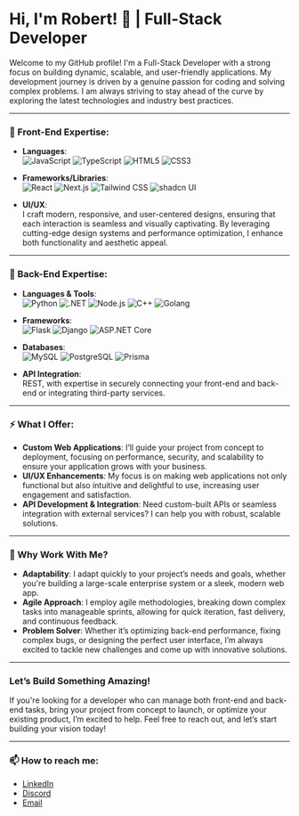 # Hi, I'm Robert! 👋 | Full-Stack Developer

Welcome to my GitHub profile! I'm a Full-Stack Developer with a strong focus on building dynamic, scalable, and user-friendly applications. My development journey is driven by a genuine passion for coding and solving complex problems. I am always striving to stay ahead of the curve by exploring the latest technologies and industry best practices.

---

### 🌟 Front-End Expertise:
- **Languages**:  
  ![JavaScript](https://img.shields.io/badge/-JavaScript-F7DF1E?logo=javascript&logoColor=black&style=flat-square) 
  ![TypeScript](https://img.shields.io/badge/-TypeScript-007ACC?logo=typescript&logoColor=white&style=flat-square) 
  ![HTML5](https://img.shields.io/badge/-HTML5-E34F26?logo=html5&logoColor=white&style=flat-square) 
  ![CSS3](https://img.shields.io/badge/-CSS3-1572B6?logo=css3&logoColor=white&style=flat-square)
  
- **Frameworks/Libraries**:  
  ![React](https://img.shields.io/badge/-React-61DAFB?logo=react&logoColor=black&style=flat-square) 
  ![Next.js](https://img.shields.io/badge/-Next.js-000000?logo=nextdotjs&logoColor=white&style=flat-square) 
  ![Tailwind CSS](https://img.shields.io/badge/-TailwindCSS-38B2AC?logo=tailwind-css&logoColor=white&style=flat-square) 
  ![shadcn UI](https://img.shields.io/badge/-shadcn%20UI-%23172829?logo=javascript&logoColor=white&style=flat-square)
  
- **UI/UX**:  
  I craft modern, responsive, and user-centered designs, ensuring that each interaction is seamless and visually captivating. By leveraging cutting-edge design systems and performance optimization, I enhance both functionality and aesthetic appeal.

---

### 🚀 Back-End Expertise:
- **Languages & Tools**:  
  ![Python](https://img.shields.io/badge/-Python-3776AB?logo=python&logoColor=white&style=flat-square) 
  ![.NET](https://img.shields.io/badge/-.NET-512BD4?logo=dotnet&logoColor=white&style=flat-square) 
  ![Node.js](https://img.shields.io/badge/-Node.js-339933?logo=node.js&logoColor=white&style=flat-square) 
  ![C++](https://img.shields.io/badge/-C++-00599C?logo=cplusplus&logoColor=white&style=flat-square)
  ![Golang](https://img.shields.io/badge/-Golang-00ADD8?logo=go&logoColor=white&style=flat-square)
  
- **Frameworks**:  
  ![Flask](https://img.shields.io/badge/-Flask-000000?logo=flask&logoColor=white&style=flat-square) 
  ![Django](https://img.shields.io/badge/-Django-092E20?logo=django&logoColor=white&style=flat-square) 
  ![ASP.NET Core](https://img.shields.io/badge/-ASP.NET_Core-512BD4?logo=dotnet&logoColor=white&style=flat-square)
  
- **Databases**:  
  ![MySQL](https://img.shields.io/badge/-MySQL-4479A1?logo=mysql&logoColor=white&style=flat-square) 
  ![PostgreSQL](https://img.shields.io/badge/-PostgreSQL-4169E1?logo=postgresql&logoColor=white&style=flat-square) 
  ![Prisma](https://img.shields.io/badge/-Prisma-2D3748?logo=prisma&logoColor=white&style=flat-square)
  
- **API Integration**:  
  REST, with expertise in securely connecting your front-end and back-end or integrating third-party services.

---

### ⚡ What I Offer:
- **Custom Web Applications**: I’ll guide your project from concept to deployment, focusing on performance, security, and scalability to ensure your application grows with your business.
- **UI/UX Enhancements**: My focus is on making web applications not only functional but also intuitive and delightful to use, increasing user engagement and satisfaction.
- **API Development & Integration**: Need custom-built APIs or seamless integration with external services? I can help you with robust, scalable solutions.

---

### 💼 Why Work With Me?
- **Adaptability**: I adapt quickly to your project’s needs and goals, whether you're building a large-scale enterprise system or a sleek, modern web app.
- **Agile Approach**: I employ agile methodologies, breaking down complex tasks into manageable sprints, allowing for quick iteration, fast delivery, and continuous feedback.
- **Problem Solver**: Whether it’s optimizing back-end performance, fixing complex bugs, or designing the perfect user interface, I’m always excited to tackle new challenges and come up with innovative solutions.

---

### Let’s Build Something Amazing!
If you're looking for a developer who can manage both front-end and back-end tasks, bring your project from concept to launch, or optimize your existing product, I’m excited to help. Feel free to reach out, and let’s start building your vision today!

---

### 📫 How to reach me:
- [LinkedIn](https://www.linkedin.com/in/robert-docan-59a209209/)
- [Discord](https://discordapp.com/channels/@me/323848770095808513/)
- [Email](mailto:robertdluigi@gmail.com)

